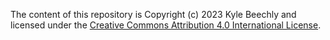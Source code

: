 The content of this repository is Copyright (c) 2023 Kyle Beechly and licensed under the [Creative Commons Attribution 4.0 International License](https://creativecommons.org/licenses/by/4.0/).
